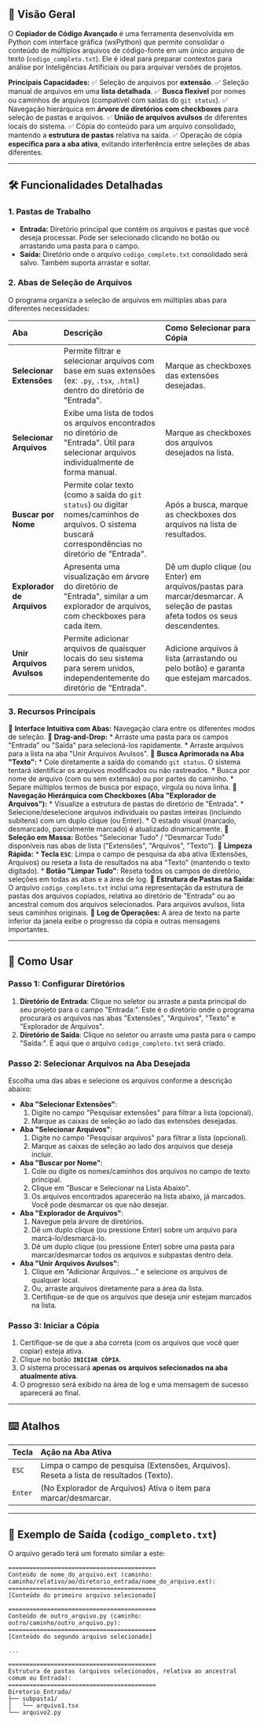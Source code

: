 ## **📌 Visão Geral**
O **Copiador de Código Avançado** é uma ferramenta desenvolvida em Python com interface gráfica (wxPython) que permite consolidar o conteúdo de múltiplos arquivos de código-fonte em um único arquivo de texto (`codigo_completo.txt`). Ele é ideal para preparar contextos para análise por Inteligências Artificiais ou para arquivar versões de projetos.

**Principais Capacidades:**
✅ Seleção de arquivos por **extensão**.
✅ Seleção manual de arquivos em uma **lista detalhada**.
✅ **Busca flexível** por nomes ou caminhos de arquivos (compatível com saídas do `git status`).
✅ Navegação hierárquica em **árvore de diretórios com checkboxes** para seleção de pastas e arquivos.
✅ **União de arquivos avulsos** de diferentes locais do sistema.
✅ Cópia do conteúdo para um arquivo consolidado, mantendo a **estrutura de pastas** relativa na saída.
✅ Operação de cópia **específica para a aba ativa**, evitando interferência entre seleções de abas diferentes.

---

## **🛠️ Funcionalidades Detalhadas**

### **1. Pastas de Trabalho**
* **Entrada:** Diretório principal que contém os arquivos e pastas que você deseja processar. Pode ser selecionado clicando no botão ou arrastando uma pasta para o campo.
* **Saída:** Diretório onde o arquivo `codigo_completo.txt` consolidado será salvo. Também suporta arrastar e soltar.

### **2. Abas de Seleção de Arquivos**
O programa organiza a seleção de arquivos em múltiplas abas para diferentes necessidades:

| **Aba** | **Descrição** | **Como Selecionar para Cópia** |
| :----------------------- | :------------------------------------------------------------------------------------------------------------------------------------------ | :-------------------------------------------------------------- |
| **Selecionar Extensões** | Permite filtrar e selecionar arquivos com base em suas extensões (ex: `.py`, `.tsx`, `.html`) dentro do diretório de "Entrada".             | Marque as checkboxes das extensões desejadas.                 |
| **Selecionar Arquivos** | Exibe uma lista de todos os arquivos encontrados no diretório de "Entrada". Útil para selecionar arquivos individualmente de forma manual.   | Marque as checkboxes dos arquivos desejados na lista.         |
| **Buscar por Nome** | Permite colar texto (como a saída do `git status`) ou digitar nomes/caminhos de arquivos. O sistema buscará correspondências no diretório de "Entrada". | Após a busca, marque as checkboxes dos arquivos na lista de resultados. |
| **Explorador de Arquivos**| Apresenta uma visualização em árvore do diretório de "Entrada", similar a um explorador de arquivos, com checkboxes para cada item.           | Dê um duplo clique (ou Enter) em arquivos/pastas para marcar/desmarcar. A seleção de pastas afeta todos os seus descendentes. |
| **Unir Arquivos Avulsos**| Permite adicionar arquivos de quaisquer locais do seu sistema para serem unidos, independentemente do diretório de "Entrada".                  | Adicione arquivos à lista (arrastando ou pelo botão) e garanta que estejam marcados. |

### **3. Recursos Principais**
🔹 **Interface Intuitiva com Abas:** Navegação clara entre os diferentes modos de seleção.
🔹 **Drag-and-Drop:**
    * Arraste uma pasta para os campos "Entrada" ou "Saída" para selecioná-los rapidamente.
    * Arraste arquivos para a lista na aba "Unir Arquivos Avulsos".
🔹 **Busca Aprimorada na Aba "Texto":**
    * Cole diretamente a saída do comando `git status`. O sistema tentará identificar os arquivos modificados ou não rastreados.
    * Busca por nome de arquivo (com ou sem extensão) ou por partes do caminho.
    * Separe múltiplos termos de busca por espaço, vírgula ou nova linha.
🔹 **Navegação Hierárquica com Checkboxes (Aba "Explorador de Arquivos"):**
    * Visualize a estrutura de pastas do diretório de "Entrada".
    * Selecione/deselecione arquivos individuais ou pastas inteiras (incluindo subitens) com um duplo clique (ou Enter).
    * O estado visual (marcado, desmarcado, parcialmente marcado) é atualizado dinamicamente.
🔹 **Seleção em Massa:** Botões "Selecionar Tudo" / "Desmarcar Tudo" disponíveis nas abas de lista ("Extensões", "Arquivos", "Texto").
🔹 **Limpeza Rápida:**
    * **Tecla `ESC`**: Limpa o campo de pesquisa da aba ativa (Extensões, Arquivos) ou reseta a lista de resultados na aba "Texto" (mantendo o texto digitado).
    * **Botão "Limpar Tudo"**: Reseta todos os campos de diretório, seleções em todas as abas e a área de log.
🔹 **Estrutura de Pastas na Saída:** O arquivo `codigo_completo.txt` inclui uma representação da estrutura de pastas dos arquivos copiados, relativa ao diretório de "Entrada" ou ao ancestral comum dos arquivos selecionados. Para arquivos avulsos, lista seus caminhos originais.
🔹 **Log de Operações:** A área de texto na parte inferior da janela exibe o progresso da cópia e outras mensagens importantes.

---

## **🚀 Como Usar**

### **Passo 1: Configurar Diretórios**
1.  **Diretório de Entrada**: Clique no seletor ou arraste a pasta principal do seu projeto para o campo "Entrada:". Este é o diretório onde o programa procurará os arquivos nas abas "Extensões", "Arquivos", "Texto" e "Explorador de Arquivos".
2.  **Diretório de Saída**: Clique no seletor ou arraste uma pasta para o campo "Saída:". É aqui que o arquivo `codigo_completo.txt` será criado.

### **Passo 2: Selecionar Arquivos na Aba Desejada**
Escolha uma das abas e selecione os arquivos conforme a descrição abaixo:

* **Aba "Selecionar Extensões"**:
    1.  Digite no campo "Pesquisar extensões" para filtrar a lista (opcional).
    2.  Marque as caixas de seleção ao lado das extensões desejadas.
* **Aba "Selecionar Arquivos"**:
    1.  Digite no campo "Pesquisar arquivos" para filtrar a lista (opcional).
    2.  Marque as caixas de seleção ao lado dos arquivos que deseja incluir.
* **Aba "Buscar por Nome"**:
    1.  Cole ou digite os nomes/caminhos dos arquivos no campo de texto principal.
    2.  Clique em "Buscar e Selecionar na Lista Abaixo".
    3.  Os arquivos encontrados aparecerão na lista abaixo, já marcados. Você pode desmarcar os que não desejar.
* **Aba "Explorador de Arquivos"**:
    1.  Navegue pela árvore de diretórios.
    2.  Dê um duplo clique (ou pressione Enter) sobre um arquivo para marcá-lo/desmarcá-lo.
    3.  Dê um duplo clique (ou pressione Enter) sobre uma pasta para marcar/desmarcar todos os arquivos e subpastas dentro dela.
* **Aba "Unir Arquivos Avulsos"**:
    1.  Clique em "Adicionar Arquivos..." e selecione os arquivos de qualquer local.
    2.  Ou, arraste arquivos diretamente para a área da lista.
    3.  Certifique-se de que os arquivos que deseja unir estejam marcados na lista.

### **Passo 3: Iniciar a Cópia**
1.  Certifique-se de que a aba correta (com os arquivos que você quer copiar) esteja ativa.
2.  Clique no botão **`INICIAR CÓPIA`**.
3.  O sistema processará **apenas os arquivos selecionados na aba atualmente ativa**.
4.  O progresso será exibido na área de log e uma mensagem de sucesso aparecerá ao final.

---

## **⌨️ Atalhos**
| Tecla   | Ação na Aba Ativa                                                               |
| :------ | :------------------------------------------------------------------------------ |
| `ESC`   | Limpa o campo de pesquisa (Extensões, Arquivos). Reseta a lista de resultados (Texto). |
| `Enter` | (No Explorador de Arquivos) Ativa o item para marcar/desmarcar.                 |

---

## **📝 Exemplo de Saída (`codigo_completo.txt`)**
O arquivo gerado terá um formato similar a este:

```plaintext
==========================================
Conteúdo de nome_do_arquivo.ext (caminho: caminho/relativo/ao/diretorio_entrada/nome_do_arquivo.ext):
==========================================
[Conteúdo do primeiro arquivo selecionado]

==========================================
Conteúdo de outro_arquivo.py (caminho: outro/caminho/outro_arquivo.py):
==========================================
[Conteúdo do segundo arquivo selecionado]

...

==========================================
Estrutura de pastas (arquivos selecionados, relativa ao ancestral comum ou Entrada):
==========================================
Diretorio_Entrada/
├── subpasta1/
│   └── arquivo1.tsx
└── arquivo2.py